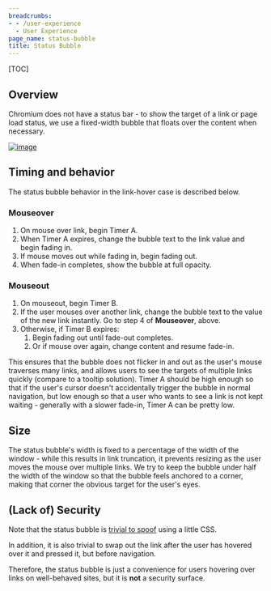 ```yaml
---
breadcrumbs:
- - /user-experience
  - User Experience
page_name: status-bubble
title: Status Bubble
---
```


[TOC]

## Overview

Chromium does not have a status bar - to show the target of a link or page load
status, we use a fixed-width bubble that floats over the content when necessary.

[<img alt="image"
src="/user-experience/status-bubble/status_bubble_hover.png">](/user-experience/status-bubble/status_bubble_hover.png)

## Timing and behavior

The status bubble behavior in the link-hover case is described below.

### Mouseover

1.  On mouse over link, begin Timer A.
2.  When Timer A expires, change the bubble text to the link value and
            begin fading in.
3.  If mouse moves out while fading in, begin fading out.
4.  When fade-in completes, show the bubble at full opacity.

### Mouseout

1.  On mouseout, begin Timer B.
2.  If the user mouses over another link, change the bubble text to the
            value of the new link instantly. Go to step 4 of **Mouseover**,
            above.
3.  Otherwise, if Timer B expires:
    1.  Begin fading out until fade-out completes.
    2.  Or if mouse over again, change content and resume fade-in.

This ensures that the bubble does not flicker in and out as the user's mouse
traverses many links, and allows users to see the targets of multiple links
quickly (compare to a tooltip solution). Timer A should be high enough so that
if the user's cursor doesn't accidentally trigger the bubble in normal
navigation, but low enough so that a user who wants to see a link is not kept
waiting - generally with a slower fade-in, Timer A can be pretty low.

## Size

The status bubble's width is fixed to a percentage of the width of the window -
while this results in link truncation, it prevents resizing as the user moves
the mouse over multiple links. We try to keep the bubble under half the width of
the window so that the bubble feels anchored to a corner, making that corner the
obvious target for the user's eyes.

## (Lack of) Security

Note that the status bubble is [trivial to
spoof](https://garron.net/web/spoof-link/) using a little CSS.

In addition, it is also trivial to swap out the link after the user has hovered
over it and pressed it, but before navigation.

Therefore, the status bubble is just a convenience for users hovering over links
on well-behaved sites, but it is **not** a security surface.